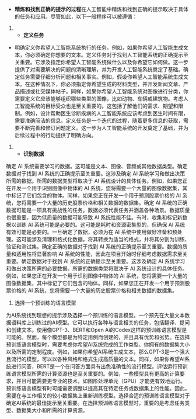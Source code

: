 -   **精炼和找到正确的提示的过程**在人工智能中精炼和找到正确的提示取决于具体的任务和应用。尽管如此，以下一般程序可以被遵循：

1.  -   **定义任务**

-   明确定义你希望人工智能系统执行的任务。例如，如果你希望人工智能生成文本，你必须确定你想要的文本。定义任务对于找到人工智能系统的正确提示至关重要。它涉及指定你希望人工智能系统做什么以及你希望它如何做。这一步提供了对需要解决的问题的清晰理解，并为开发人工智能系统奠定了基础。确定任务需要仔细分析问题和相关事实。例如，假设你希望人工智能系统生成文本。在这种情况下，你必须指定你希望生成的材料类型，并开发新闻文章、产品描述或社交媒体帖子。同样，如果你希望人工智能系统对图像进行分类，你需要定义它应该能够组织哪些类型的图像，比如动物、车辆或建筑物。考虑人工智能系统的目标受众也是至关重要的。这包括了解他们的需求、期望和限制。例如，设计帮助医生诊断疾病的人工智能系统应该考虑到医生时间有限，需要准确简洁的信息。定义任务是一个迭代的过程，随着更多信息的获取，需要不断完善和修订问题定义。这一步为人工智能系统的开发奠定了基础，并为后续过程中的行动提供了明确方向。

1.  -   **识别数据**

确定 AI 系统需要学习的数据。这可能是文本、图像、音频或其他数据类型。确定数据对于找到 AI 系统的正确提示至关重要。这涉及确定 AI 系统学习和做出决策所需的数据。所需的数据类型将取决于 AI 系统设计的具体任务。例如，如果您正在开发一个用于识别图像中物体的 AI 系统，您将需要一个大量的图像数据集，其中标记了它们包含的物体。同样，如果您正在开发一个用于预测股票价格的 AI 系统，您将需要一个大量的历史股票价格和相关数据的数据集。确定 AI 系统的正确数据可能是一项具有挑战性的任务。数据必须代表任务并涵盖各种场景。数据质量也很重要，因为低质量的数据可能导致 AI 系统性能不佳。有时，收集和标记新数据以训练 AI 系统可能是必要的。这可能是耗时和资源密集型的，但确保 AI 系统有效可能是必要的。一旦确定了数据，必须为在 AI 系统中使用做好准备和预处理。这可能涉及清理和格式化数据，将其转换为适当的格式，并将其分割为训练、验证和测试集。确定正确的数据对于找到 AI 系统的正确提示至关重要。数据的质量和适用性将显著影响 AI 系统的性能，因此在项目开始时仔细考虑数据需求至关重要。确定数据对于找到 AI 系统的正确提示至关重要。这涉及确定 AI 系统学习和做出决策所需的必要数据。所需的数据类型将取决于 AI 系统设计的具体任务。例如，如果您正在开发一个用于识别图像中物体的 AI 系统，您将需要一个大量的图像数据集，其中标记了它们包含的物体。同样，如果您正在开发一个用于预测股票价格的 AI 系统，您将需要一个大量的历史股票价格和相关数据的数据集。

1.  选择一个预训练的语言模型

为AI系统找到理想的提示涉及选择一个预训练的语言模型。一个预先在大量文本数据语料库上训练过的AI模型。它可以执行各种与语言相关的任务，包括翻译、提问和创建文本。使用像GPT-3、BERT和Open Ai的Codex这样的预训练语言模型是可能的。然而，每个模型都是为特定用例而创建的，并且具有优势和劣势。在选择预训练语言模型时，需要考虑你希望AI系统完成的工作类型、你拥有的数据集大小以及所需的定制程度。例如，如果你希望AI系统生成文本，那么GPT-3是一个强大且流行的模型，可以以各种风格和格式生成高质量的文本。同样，如果你希望AI系统进行问答，BERT是一个在问答方面具有出色准确性的流行模型。评估运行预训练语言模型所需的计算资源也是至关重要的。例如，一些模型具有更高的计算要求，并且可能需要更专业的技术，如图形处理单元（GPU）才能更有效地运行。预训练语言模型有时可能需要调整以提高其在特定任务或数据集上的性能。因此，需要在与工作相关的较小数据集上重新训练模型。选择合适的预训练语言模型对于确定AI系统的最佳提示至关重要。在选择预训练语言模型时，重要的是考虑任务类型、数据集大小和所需的计算资源。
